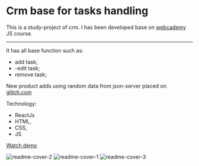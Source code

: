 # Crm base for tasks handling 

This is a study-project of crm. I has been developed base on [webcademy](https://webcademy.ru/) JS course. 

<hr>

It has all base function such as:
- add task;
- -edit task;
- remove task;

New product adds using random data from json-server placed on [glitch.com](https://glitch.com/)


Technology:
- ReactJs
- HTML,
- CSS,
- JS


[Watch demo](https://nattyme.github.io/crm/)


![readme-cover-2](https://github.com/user-attachments/assets/9af35ee6-e66c-4b2c-9881-7473ee3e17dc)
![readme-cover-1](https://github.com/user-attachments/assets/d4e64559-dd56-4b03-b77a-e38b34b868e6)
![readme-cover-3](https://github.com/user-attachments/assets/adb2056b-221d-4f15-9da5-7c2d76f28f79)

